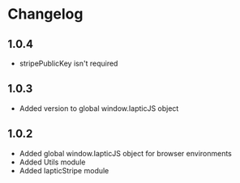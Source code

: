 # Changelog

## 1.0.4

- stripePublicKey isn't required

## 1.0.3

- Added version to global window.IapticJS object

## 1.0.2

- Added global window.IapticJS object for browser environments
- Added Utils module
- Added IapticStripe module
